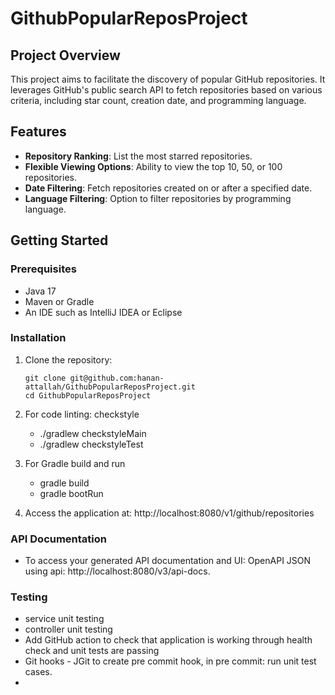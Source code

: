 # GithubPopularReposProject

## Project Overview
This project aims to facilitate the discovery of popular GitHub repositories. It leverages GitHub's public search API to fetch repositories based on various criteria, including star count, creation date, and programming language.

## Features
- **Repository Ranking**: List the most starred repositories.
- **Flexible Viewing Options**: Ability to view the top 10, 50, or 100 repositories.
- **Date Filtering**: Fetch repositories created on or after a specified date.
- **Language Filtering**: Option to filter repositories by programming language.

## Getting Started

### Prerequisites
- Java 17
- Maven or Gradle
- An IDE such as IntelliJ IDEA or Eclipse

### Installation
1. Clone the repository:
   ```shell
   git clone git@github.com:hanan-attallah/GithubPopularReposProject.git
   cd GithubPopularReposProject

2. For code linting: checkstyle
   - ./gradlew checkstyleMain
   - ./gradlew checkstyleTest
   
3. For Gradle build and run
   - gradle build
   - gradle bootRun

4. Access the application at:
    http://localhost:8080/v1/github/repositories

### API Documentation 
- To access your generated API documentation and UI:
  OpenAPI JSON using api: http://localhost:8080/v3/api-docs.

### Testing
- service unit testing 
- controller unit testing
- Add GitHub action to check that application is working through health check and unit tests are passing
- Git hooks - JGit to create pre commit hook, in pre commit: run unit test cases.
- 